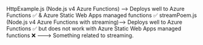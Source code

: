 

HttpExample.js (Node.js v4 Azure Functions) --> Deploys well to Azure Functions ✅ & Azure Static Web Apps managed functions ✅
streamPoem.js (Node.js v4 Azure Functions with streaming)--> Deploys well to Azure Functions ✅ but does not work with Azure Static Web Apps managed functions ❌
---> Something related to streaming.